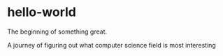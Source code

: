 # hello-world
The beginning of something great.

A journey of figuring out what computer science field is most interesting
